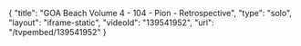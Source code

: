 {
    "title": "GOA Beach Volume 4 - 104 - Pion - Retrospective",
    "type": "solo",
    "layout": "iframe-static",
    "videoId": "139541952",
    "url": "\/tvpembed\/139541952"
}